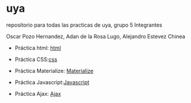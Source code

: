 # uya
repositorio para todas las practicas de uya, grupo 5
Integrantes

Oscar Pozo Hernandez,
Adan de la Rosa Lugo,
Alejandro Estevez Chinea

- Práctica html: [html](https://github.com/alu0100909012/uya/blob/master/html/index.html)

- Práctica CSS:[css](https://github.com/alu0100909012/uya/tree/master/p2)

- Práctica Materialize: [Materialize](https://github.com/alu0100909012/uya/tree/master/materialize)
- Práctica Javascript:[Javascript](https://github.com/alu0100909012/uya/tree/master/javascript)
- Práctica Ajax:  [Ajax](https://github.com/alu0100909012/uya/tree/master/ajax)